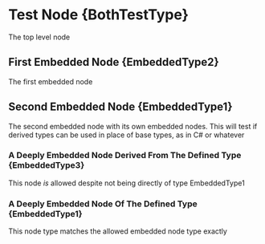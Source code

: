 ﻿# Test Node {BothTestType}

The top level node

## First Embedded Node {EmbeddedType2}

The first embedded node

## Second Embedded Node {EmbeddedType1}

The second embedded node with its own embedded nodes. This will test if derived types can be used in place of base types, as in C# or whatever

### A Deeply Embedded Node Derived From The Defined Type {EmbeddedType3}

This node *is* allowed despite not being directly of type EmbeddedType1

### A Deeply Embedded Node Of The Defined Type {EmbeddedType1}

This node type matches the allowed embedded node type exactly